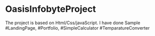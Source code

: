 # OasisInfobyteProject

The project is based on Html/Css/javaScript. 
I have done Sample #LandingPage, #Portfolio, #SimpleCalculator #TemparatureConverter 
